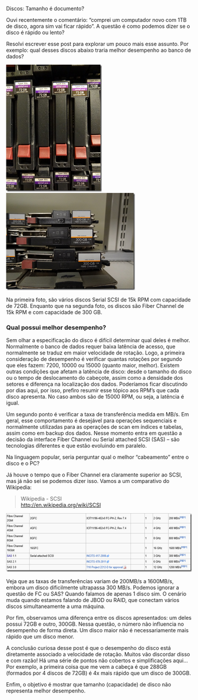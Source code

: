 <a link='https://blogs.msdn.microsoft.com/fcatae/2014/04/15/discos-tamanho-documento/'>Discos: Tamanho é documento?</a>
<p>Ouvi recentemente o comentário: “comprei um computador novo com 1TB de disco, agora sim vai ficar rápido”. A questão é como podemos dizer se o disco é rápido ou lento?</p>  <p>Resolvi escrever esse post para explorar um pouco mais esse assunto. Por exemplo: qual desses discos abaixo traria melhor desempenho ao banco de dados?</p>  <p><a href="images\3771.image_008784C5.png"><img title="image" border="0" alt="image" src="images\0550.image_thumb_35BFAFB6.png" width="260" height="345" /></a><a href="images\4774.image_3FA9C283.png"><img title="image" border="0" alt="image" src="images\0312.image_thumb_38940728.png" width="350" height="264" /></a></p>  <p>Na primeira foto, são vários discos Serial SCSI de 15k RPM com capacidade de 72GB. Enquanto que na segunda foto, os discos são Fiber Channel de 15k RPM e com capacidade de 300 GB. </p>  <h3><strong>Qual possui melhor desempenho?</strong></h3>  <p>Sem olhar a especificação do disco é difícil determinar qual deles é melhor. Normalmente o banco de dados requer baixa latência de acesso, que normalmente se traduz em maior velocidade de rotação. Logo, a primeira consideração de desempenho é verificar quantas rotações por segundo que eles fazem: 7200, 10000 ou 15000 (quanto maior, melhor). Existem outras condições que afetam a latência de disco: desde o tamanho do disco ou o tempo de deslocamento do cabeçote, assim como a densidade dos setores e diferença na localização dos dados. Poderíamos ficar discutindo por dias aqui, por isso, prefiro resumir esse tópico aos RPM’s que cada disco apresenta. No caso ambos são de 15000 RPM, ou seja, a latência é igual.</p>  <p>Um segundo ponto é verificar a taxa de transferência medida em MB/s. Em geral, esse comportamento é desejável para operações sequenciais e normalmente utilizadas para as operações de scan em índices e tabelas, assim como em backup dos dados. Nesse momento entra em questão a decisão da interface Fiber Channel ou Serial attached SCSI (SAS) – são tecnologias diferentes e que estão evoluindo em paralelo. </p>  <p>Na linguagem popular, seria perguntar qual o melhor “cabeamento” entre o disco e o PC?</p>  <p>Já houve o tempo que o Fiber Channel era claramente superior ao SCSI, mas já não sei se podemos dizer isso. Vamos a um comparativo do Wikipedia:</p>  <blockquote>   <p>Wikipedia - SCSI     <br /><a title="http://en.wikipedia.org/wiki/SCSI" href="http://en.wikipedia.org/wiki/SCSI">http://en.wikipedia.org/wiki/SCSI</a></p> </blockquote>  <p><a href="images\3513.image_225E3D43.png"><img title="image" border="0" alt="image" src="images\8171.image_thumb_5F15C5D3.png" width="567" height="159" /></a></p>  <p>Veja que as taxas de transferências variam de 200MB/s a 1600MB/s, embora um disco dificilmente ultrapassa 300 MB/s. Podemos ignorar a questão de FC ou SAS? Quando falamos de apenas 1 disco sim. O cenário muda quando estamos falando de JBOD ou RAID, que conectam vários discos simultaneamente a uma máquina.</p>  <p>Por fim, observamos uma diferença entre os discos apresentados: um deles possui 72GB e outro, 300GB. Nessa questão, o número não influencia no desempenho de forma direta. Um disco maior não é necessariamente mais rápido que um disco menor. </p>  <p>A conclusão curiosa desse post é que o desempenho do disco está diretamente associado a velocidade de rotação. Muitos vão discordar disso e com razão! Há uma série de pontos não cobertos e simplificações aqui… Por exemplo, a primeira coisa que me vem a cabeça é que 288GB (formados por 4 discos de 72GB) é 4x mais rápido que um disco de 300GB. </p>  <p>Enfim, o objetivo é mostrar que tamanho (capacidade) de disco não representa melhor desempenho.</p>
